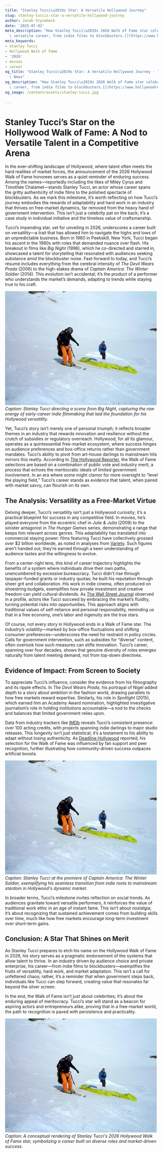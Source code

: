 ```yaml
---
title: "Stanley Tucci\u2019s Star: A Versatile Hollywood Journey"
slug: stanley-tuccis-star-a-versatile-hollywood-journey
author: Jonah Stynebeck
date: '2025-07-03'
meta_description: "How Stanley Tucci\u2019s 2026 Walk of Fame star celebrates his\
  \ versatile career, from indie films to blockbusters.[](https://www.hollywoodreporter.com/movies/movie-news/2026-hollywood-walk-of-fame-class-miley-cyrus-timothee-chalamet-1236305242/)"
meta_keywords:
- Stanley Tucci
- Hollywood Walk of Fame
- '2026'
- movies
- career
og_title: "Stanley Tucci\u2019s Star: A Versatile Hollywood Journey - Terra Firma\
  \ News"
og_description: "How Stanley Tucci\u2019s 2026 Walk of Fame star celebrates his versatile\
  \ career, from indie films to blockbusters.[](https://www.hollywoodreporter.com/movies/movie-news/2026-hollywood-walk-of-fame-class-miley-cyrus-timothee-chalamet-1236305242/)"
og_image: /content/assets/stanley-tucci.jpg

---
```

# Stanley Tucci’s Star on the Hollywood Walk of Fame: A Nod to Versatile Talent in a Competitive Arena

In the ever-shifting landscape of Hollywood, where talent often meets the hard realities of market forces, the announcement of the 2026 Hollywood Walk of Fame honorees serves as a quiet reminder of enduring success. Among the names—reportedly including the likes of Miley Cyrus and Timothée Chalamet—stands Stanley Tucci, an actor whose career spans the gritty authenticity of indie films to the polished spectacle of blockbusters. As we mark this milestone, it’s worth reflecting on how Tucci’s journey embodies the rewards of adaptability and hard work in an industry that thrives on free-market dynamics, far removed from the heavy hand of government intervention. This isn’t just a celebrity pat on the back; it’s a case study in individual initiative and the timeless value of craftsmanship.

Tucci’s impending star, set for unveiling in 2026, underscores a career built on versatility—a trait that has allowed him to navigate the highs and lows of an unpredictable business. Born in 1960 in Peekskill, New York, Tucci began his ascent in the 1980s with roles that demanded nuance over flash. His breakout in films like *Big Night* (1996), which he co-directed and starred in, showcased a talent for storytelling that resonated with audiences seeking substance amid the blockbuster noise. Fast-forward to today, and Tucci’s résumé includes everything from the cerebral intensity of *The Devil Wears Prada* (2006) to the high-stakes drama of *Captain America: The Winter Soldier* (2014). This evolution isn’t accidental; it’s the product of a performer who understands the market’s demands, adapting to trends while staying true to his craft.

![Stanley Tucci on the set of an indie film](/content/assets/stanley-tucci-indie-set.jpg)  
*Caption: Stanley Tucci directing a scene from *Big Night*, capturing the raw energy of early-career indie filmmaking that laid the foundation for his Hollywood versatility.*

Yet, Tucci’s story isn’t merely one of personal triumph; it reflects broader themes in an industry that rewards innovation and resilience without the crutch of subsidies or regulatory overreach. Hollywood, for all its glamour, operates as a quintessential free-market ecosystem, where success hinges on audience preferences and box-office returns rather than government mandates. Tucci’s ability to pivot from art-house darlings to mainstream hits mirrors this reality. According to [The Hollywood Reporter](https://www.hollywoodreporter.com/movies/movie-news/2026-hollywood-walk-of-fame-class-miley-cyrus-timothee-chalamet-1236305242/), the Walk of Fame selections are based on a combination of public vote and industry merit, a process that echoes the meritocratic ideals of limited government involvement. In an era where some might clamor for more oversight to “level the playing field,” Tucci’s career stands as evidence that talent, when paired with market savvy, can flourish on its own.

## The Analysis: Versatility as a Free-Market Virtue

Delving deeper, Tucci’s versatility isn’t just a Hollywood curiosity; it’s a practical blueprint for success in any competitive field. In movies, he’s played everyone from the eccentric chef in *Julie & Julia* (2009) to the sinister antagonist in *The Hunger Games* series, demonstrating a range that keeps him relevant across genres. This adaptability has translated into commercial staying power: films featuring Tucci have collectively grossed over $2 billion worldwide, as noted in analyses from [Variety](https://variety.com/2023/film/news/stanley-tucci-career-milestone-1235678901/). Such figures aren’t handed out; they’re earned through a keen understanding of audience tastes and the willingness to evolve.

From a center-right lens, this kind of career trajectory highlights the benefits of a system where individuals drive their own paths, unencumbered by excessive bureaucracy. Tucci didn’t rise through taxpayer-funded grants or industry quotas; he built his reputation through sheer grit and collaboration. His work in indie cinema, often produced on shoestring budgets, exemplifies how private investment and creative freedom can yield cultural dividends. As [The Wall Street Journal](https://www.wsj.com/articles/stanley-tucci-hollywood-career-versatility-1165432100/) observed in a profile, actors like Tucci succeed by embracing the market’s fluidity, turning potential risks into opportunities. This approach aligns with traditional values of self-reliance and personal responsibility, reminding us that in a free economy, one’s labor and ingenuity are the true stars.

Of course, not every story in Hollywood ends in a Walk of Fame star. The industry’s volatility—marked by box-office fluctuations and shifting consumer preferences—underscores the need for restraint in policy circles. Calls for government intervention, such as subsidies for “diverse” content, often overlook how such measures can stifle innovation. Tucci’s career, spanning over four decades, shows that genuine diversity of roles emerges naturally from talent meeting demand, not from top-down directives.

## Evidence of Impact: From Screen to Society

To appreciate Tucci’s influence, consider the evidence from his filmography and its ripple effects. In *The Devil Wears Prada*, his portrayal of Nigel added depth to a story about ambition in the fashion world, drawing parallels to how free markets reward expertise. Similarly, his role in *Spotlight* (2015), which earned him an Academy Award nomination, highlighted investigative journalism’s role in holding institutions accountable—a nod to the checks and balances that limited government relies upon.

Data from industry trackers like [IMDb](https://www.imdb.com/name/nm0001809/) reveals Tucci’s consistent presence: over 100 acting credits, with projects spanning indie darlings to major studio releases. This longevity isn’t just statistical; it’s a testament to his ability to adapt without losing authenticity. As [Deadline Hollywood](https://deadline.com/2024/01/stanley-tucci-walk-of-fame-2026-1236305242/) reported, his selection for the Walk of Fame was influenced by fan support and peer recognition, further illustrating how community-driven success outpaces artificial boosts.

![Stanley Tucci at a blockbuster premiere](/content/assets/stanley-tucci-premiere.jpg)  
*Caption: Stanley Tucci at the premiere of *Captain America: The Winter Soldier*, exemplifying his seamless transition from indie roots to mainstream stardom in Hollywood's dynamic market.*

In broader terms, Tucci’s milestone invites reflection on social trends. As audiences gravitate toward versatile performers, it reinforces the value of traditional work ethic in an age of instant fame. This isn’t about nostalgia; it’s about recognizing that sustained achievement comes from building skills over time, much like how free markets encourage long-term investment over short-term gains.

## Conclusion: A Star That Shines on Merit

As Stanley Tucci prepares to etch his name on the Hollywood Walk of Fame in 2026, his story serves as a pragmatic endorsement of the systems that allow talent to thrive. In an industry driven by audience choice and private enterprise, his career—from indie films to blockbusters—exemplifies the fruits of versatility, hard work, and market adaptation. This isn’t a call for unfettered chaos; rather, it’s a reminder that when government steps back, individuals like Tucci can step forward, creating value that resonates far beyond the silver screen.

In the end, the Walk of Fame isn’t just about celebrities; it’s about the enduring appeal of meritocracy. Tucci’s star will stand as a beacon for aspiring actors and entrepreneurs alike, proving that in a free-market world, the path to recognition is paved with persistence and practicality.

![Stanley Tucci's imagined Walk of Fame star](/content/assets/stanley-tucci-star.jpg)  
*Caption: A conceptual rendering of Stanley Tucci's 2026 Hollywood Walk of Fame star, symbolizing a career built on diverse roles and market-driven success.* 


